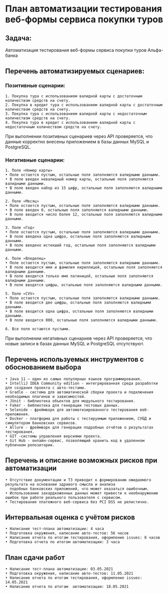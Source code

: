 # План автоматизации тестирования веб-формы сервиса покупки туров 

## Задача:

Автоматизация тестирования веб-формы сервиса покупки туров Альфа-банка

## Перечень автоматизируемых сценариев: 

### Позитивные сценарии:
    1. Покупка тура с использованием валидной карты с достаточным количеством средств на счету.  
    2. Покупка в кредит тура с использованием валидной карты с достаточным количеством средств на счету. 
    3. Покупка тура с использованием валидной карты с недостаточным количеством средств на счету. 
    4. Покупка тура в кредит с использованием валидной карты с недостаточным количеством средств на счету. 
    
При выполнении позитивных сценариев через API проверяется, что данные корректно внесены приложением в базы данных MySQL и PostgreSQL.

### Негативные сценарии:

    1. Поле «Номер карты»
    • Поле остается пустым, остальные поля заполняются валидными данными.
    • В поле введен невалидный номер карты, остальные поля заполняются валидными данными.
    • В поле введен набор из 15 цифр, остальные поля заполняются валидными данными.
    
    2. Поле «Месяц»
    • Поле остается пустым, остальные поля заполняются валидными данными.
    • В поле введен 0, остальные поля заполняются валидными данными.
    • В поле вводится число более 12, остальные поля заполняются валидными данными.
    
    3. Поле «Год»
    • Поле остается пустым, остальные поля заполняются валидными данными.
    • В поле введена одна цифра, остальные поля заполняются валидными данными.
    • В поле введено истекший год, остальные поля заполняются валидными данными.
       
    4. Поле «Вледелец»
    • Поле остается пустым, остальные поля заполняются валидными данными.
    • В поле вводится имя и фамилия кириллицей, остальные поля заполняются валидными данными.
    • В поле вводится только имя латиницей, остальные поля заполняются валидными данными.
    • В поле вводятся цифры, остальные поля заполняются валидными данными.
    
    5. Поле «CVV»
    • Поле остается пустым, остальные поля заполняются валидными данными.
    • В поле вводится две цифры, остальные поля заполняются валидными данными.
    • В поле вводится одна цифра, остальные поля заполняются валидными данными.
    • В поле вводится 000, остальные поля заполняются валидными данными.
    
    6. Все поля остаются пустыми.

При выполнении негативных сценариев через API проверяется, что новые записи в базах данных MySQL и PostgreSQL отсутствуют.

## Перечень используемых инструментов с обоснованием выбора

    • Java 11 – один из самых популярных языков программирования.
    • IntelliJ IDEA Community edition - интегрированная среда разработки для создания проекта с авто-тестами.
    • Gradle - система для автоматической сборки проекта и подключения необходимых плагинов и зависимостей.
    • JUnit - библиотека объектов для модульного тестирования.
    • Faker - библиотека для генерации тестовых данных.
    • Selenide - фреймворк для автоматизированного тестирования веб-приложения.
    • Docker - платформа для работы с тестируемым приложением, СУБД и симулятором банковских сервисов.
    • Allure - фреймворк для генерации подробных отчётов о результатах тестирования.
    • GIT -системы управления версиями проекта.
    • Git Hub - онлайн-сервис, позволяющий хранить код в удаленном публичном репозитории.
    
## Перечень и описание возможных рисков при автоматизации

    • Отсутствие документации и ТЗ приводит к формированию ожидаемого результата на основании здравого смысла и анализа
      подобных банковских приложений, что может оказаться ошибочным.
    • Использование захардкоженных данных может привести к необнаружению ошибок при работе реального пользователя с сервисом.
    • Тестирование платежного веб-сервиса без PCI DSS не релистично.
    
## Интервальная оценка с учётом рисков 

    • Написание тест-плана автоматизации: 4 часа
    • Подготовка окружения, написание авто-тестов: 56 часов
    • Написание отчета по итогам тестирования, оформление issues: 8 часов
    • Подготовка отчета по итогом автоматизации: 3 часа
    
## План сдачи работ

    • Написание тест-плана автоматизации: 03.05.2021
    • Подготовка окружения, написание авто-тестов: 11.05.2021
    • Написание отчета по итогам тестирования, оформление issues: 14.05.2021
    • Написание отчета по итогам  автоматизации: 18.05.2021
      
